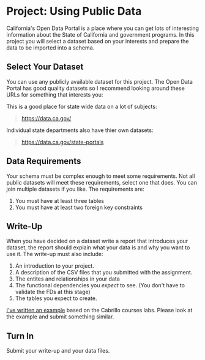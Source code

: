 # Project: Using Public Data 

California's Open Data Portal is a place where you can get lots of interesting information about the State of California and government programs. In this project you will select a dataset based on your interests and prepare the data to be imported into a schema. 

## Select Your Dataset 

You can use any publicly available dataset for this project. The Open Data Portal has good quality datasets so I recommend looking around these URLs for something that interests you: 

This is a good place for state wide data on a lot of subjects:

> https://data.ca.gov/

Individual state departments also have thier own datasets: 

> https://data.ca.gov/state-portals

## Data Requirements 

Your schema must be complex enough to meet some requirements. Not all public datasets will meet these requirements, select one that does. You can join multiple datasets if you like. The requirements are: 

  1. You must have at least three tables
  2. You must have at least two foreign key constraints 
  
## Write-Up 

When you have decided on a dataset write a report that introduces your dataset, the report should explain what your data is and why you want to use it. The write-up must also include: 

  1. An introduction to your project. 
  2. A description of the CSV files that you submitted with the assignment. 
  3. The entites and relationships in your data 
  4. The functional dependencies you *expect* to see. (You don't have to validate the FDs at this stage)
  5. The tables you expect to create. 
  
[I've written an example](example_public_data_writeup.md) based on the Cabrillo courses labs. Please look at the example and submit something similar. 

## Turn In 

Submit your write-up and your data files. 